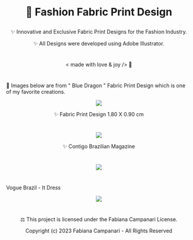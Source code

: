 # <p align="center"> 👗 Fashion Fabric Print Design </p>

<p align="center"> ✨ Innovative and Exclusive Fabric Print Designs for the Fashion Industry. </p>

<p align="center"> ✨ All Designs were developed using Adobe Illustrator. </p>

#

<p align="center"> < made with love & joy /> 🤎 </p>
 
 #
 
🌟 Images below are from " Blue Dragon " Fabric Print Design which is one of my favorite creations.

 
  <p align="center">
 <img src="https://user-images.githubusercontent.com/113218619/210438695-3090a4d4-d53b-428e-ba6b-c56e44c1105e.jpeg" />
 
 <p align="center"> ✨ Fabric Print Design 1.80 X 0.90 cm </p>
   
 #
 
<p align="center">
 <img src="https://user-images.githubusercontent.com/113218619/211163770-128394e8-28ab-4d2f-be52-26fe18973ea3.png" />
 
<p align="center"> ✨ Contigo Brazilian Magazine </p>
   
#

<p align="center">
 <img src="https://user-images.githubusercontent.com/113218619/211163974-cdb8e6f8-fe18-4062-a22f-9eb40a883eb1.jpeg" />

   #
   
Vogue Brazil - It Dress
   
 <p align="center">
 <img src="https://user-images.githubusercontent.com/113218619/211164259-6e55cf57-4ad4-456f-96d4-7850e73a5ca8.jpeg" />
 
 #
 
<p align="center"> ⚖︎ This project is licensed under the Fabiana Campanari License. </p>

<p align="center"> Copyright (c) 2023 Fabiana Campanari - All Rights Reserved </p>






